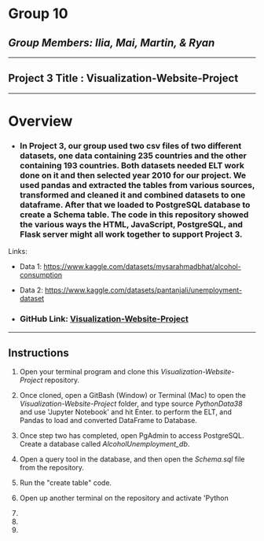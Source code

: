 # **Group 10**

## _Group Members: Ilia, Mai, Martin, & Ryan_

_________________________________________________________________________

## Project 3 Title : Visualization-Website-Project

_________________________________________________________________________

# **Overview**
- ### In Project 3, our group used two csv files of two different datasets, one data containing 235 countries and the other containing 193 countries. Both datasets needed ELT work done on it and then selected year 2010 for our project. We used pandas and extracted the tables from various sources, transformed and cleaned it and combined datasets to one dataframe. After that we loaded to PostgreSQL database to create a Schema table. The code in this repository showed the various ways the HTML, JavaScript, PostgreSQL, and Flask server might all work together to support Project 3.



Links:

- Data 1: https://www.kaggle.com/datasets/mysarahmadbhat/alcohol-consumption

- Data 2: https://www.kaggle.com/datasets/pantanjali/unemployment-dataset

- ### GitHub Link: [Visualization-Website-Project](https://github.com/mmyang123/Visualization-Website-Project)

_________________________________________________________________________

## **Instructions**

 1. Open your terminal program and clone this *Visualization-Website-Project* repository. 

 2. Once cloned, open a GitBash (Window) or Terminal (Mac) to open the *Visualization-Website-Project* folder, and type source *PythonData38* and use 'Jupyter Notebook' and hit Enter. to perform the ELT, and Pandas to load and converted DataFrame to Database.

 3. Once step two has completed, open PgAdmin to access PostgreSQL. Create a database called *AlcoholUnemployment_db*.

4. Open a query tool in the database, and then open the *Schema.sql* file from the repository.

5. Run the "create table" code.

6. Open up another terminal on the repository and activate 'Python

7. 

8.

9.





